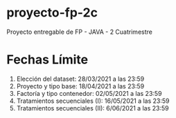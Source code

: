 # proyecto-fp-2c
Proyecto entregable de FP - JAVA - 2 Cuatrimestre

# Fechas Límite
1. Elección del dataset: 28/03/2021 a las 23:59
2. Proyecto y tipo base: 18/04/2021 a las 23:59
3. Factoría y tipo contenedor: 02/05/2021 a las 23:59
4. Tratamientos secuenciales (I): 16/05/2021 a las 23:59
5. Tratamientos secuenciales (II): 6/06/2021 a las 23:59

